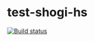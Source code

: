 # test-shogi-hs

[![Build status][travis-image]][travis-url]

[travis-image]: https://travis-ci.org/mizunashi-mana/test-shogi-hs.svg
[travis-url]: https://travis-ci.org/mizunashi-mana/test-shogi-hs
